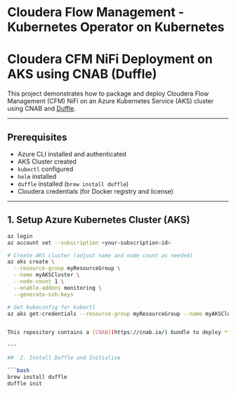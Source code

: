 # Cloudera Flow Management - Kubernetes Operator on Kubernetes

# Cloudera CFM NiFi Deployment on AKS using CNAB (Duffle)

This project demonstrates how to package and deploy Cloudera Flow Management (CFM) NiFi on an Azure Kubernetes Service (AKS) cluster using CNAB and [Duffle](https://github.com/deislabs/duffle).

---

## Prerequisites

- Azure CLI installed and authenticated
- AKS Cluster created
- `kubectl` configured
- `helm` installed
- `duffle` installed (`brew install duffle`)
- Cloudera credentials (for Docker registry and license)

---

##  1. Setup Azure Kubernetes Cluster (AKS)

```bash
az login
az account set --subscription <your-subscription-id>

# Create AKS cluster (adjust name and node count as needed)
az aks create \
  --resource-group myResourceGroup \
  --name myAKSCluster \
  --node-count 1 \
  --enable-addons monitoring \
  --generate-ssh-keys

# Get kubeconfig for kubectl
az aks get-credentials --resource-group myResourceGroup --name myAKSCluster


This repository contains a [CNAB](https://cnab.io/) bundle to deploy **Cloudera Flow Management (NiFi)** on **Azure Kubernetes Service (AKS)** using [Duffle](https://github.com/deislabs/duffle).

---

##  2. Install Duffle and Initialize

```bash
brew install duffle
duffle init

